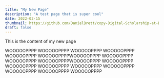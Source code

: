 ```yaml
---
title: "My New Page"
description: "A test page that is super cool"
date: 2022-02-15
thumbnail: https://github.com/DanielBrett/copy-Digital-Scholarship-at-Brock-University/blob/master/Images/desktop.jpg?raw=true
draft: false
---
```


This is the content of my new page

WOOOOOPPPP
WOOOOOPPPP
WOOOOOPPPP
WOOOOOPPPP
WOOOOOPPPP
WOOOOOPPPPWOOOOOPPPP
WOOOOOPPPP
WOOOOOPPPP
WOOOOOPPPPWOOOOOPPPP
WOOOOOPPPP
WOOOOOPPPP
WOOOOOPPPP
WOOOOOPPPP
WOOOOOPPPP
WOOOOOPPPP
WOOOOOPPPP
WOOOOOPPPP
